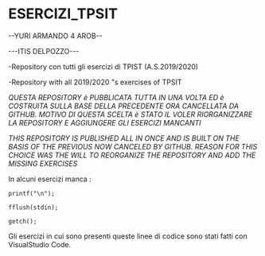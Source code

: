 # ESERCIZI_TPSIT

--YURI ARMANDO 4 AROB--

 ---ITIS DELPOZZO--- 
 

 -Repository con tutti gli esercizi di TPIST (A.S.2019/2020)
 
 -Repository with all 2019/2020 "s exercises of TPSIT
 
*QUESTA REPOSITORY è PUBBLICATA TUTTA IN UNA VOLTA ED è COSTRUITA SULLA BASE DELLA PRECEDENTE ORA CANCELLATA DA GITHUB. MOTIVO DI QUESTA SCELTA è STATO IL VOLER RIORGANIZZARE LA REPOSITORY E AGGIUNGERE GLI ESERCIZI MANCANTI* 

 *THIS REPOSITORY IS PUBLISHED ALL IN ONCE AND IS BUILT ON THE BASIS OF THE PREVIOUS NOW CANCELED BY GITHUB. REASON FOR THIS CHOICE WAS THE WILL TO REORGANIZE THE REPOSITORY AND ADD THE MISSING EXERCISES*
 
 In alcuni esercizi manca :
 
    printf("\n");
    
    fflush(stdin);
    
    getch();
    
 Gli esercizi in cui sono presenti queste linee di codice sono stati fatti con VisualStudio Code.


